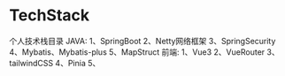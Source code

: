 # TechStack
个人技术栈目录
JAVA:
1、SpringBoot
2、Netty网络框架
3、SpringSecurity
4、Mybatis、Mybatis-plus
5、MapStruct
前端:
1、Vue3
2、VueRouter
3、tailwindCSS
4、Pinia
5、
